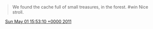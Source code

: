 > We found the cache full of small treasures, in the forest\. \#win Nice stroll\.

<img src="../../media/tweet.ico" width="12" /> [Sun May 01 15:53:10 +0000 2011](https://twitter.com/DromerDenker/status/64719017482526721)